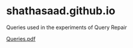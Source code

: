 # shathasaad.github.io
Queries used in the experiments of Query Repair

[Queries.pdf](https://github.com/ShathaSaad/shathasaad.github.io/files/15307338/Queries.pdf)
